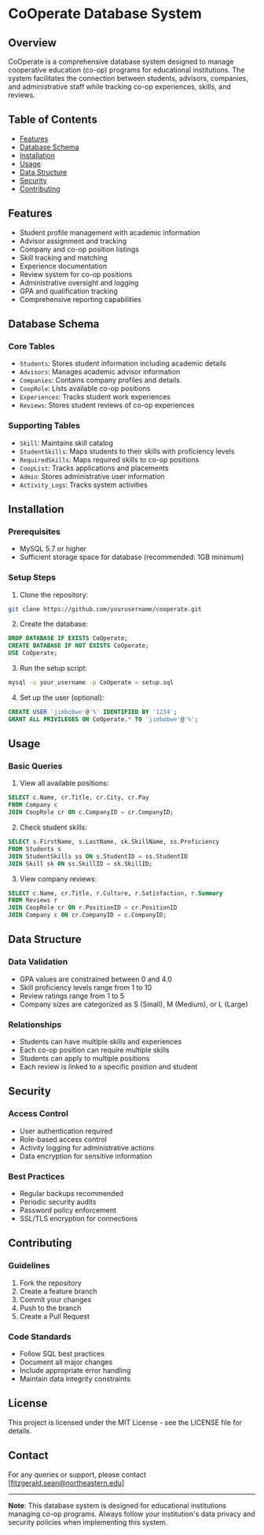 # CoOperate Database System

## Overview
CoOperate is a comprehensive database system designed to manage cooperative education (co-op) programs for educational institutions. The system facilitates the connection between students, advisors, companies, and administrative staff while tracking co-op experiences, skills, and reviews.

## Table of Contents
- [Features](#features)
- [Database Schema](#database-schema)
- [Installation](#installation)
- [Usage](#usage)
- [Data Structure](#data-structure)
- [Security](#security)
- [Contributing](#contributing)

## Features
- Student profile management with academic information
- Advisor assignment and tracking
- Company and co-op position listings
- Skill tracking and matching
- Experience documentation
- Review system for co-op positions
- Administrative oversight and logging
- GPA and qualification tracking
- Comprehensive reporting capabilities

## Database Schema

### Core Tables
- `Students`: Stores student information including academic details
- `Advisors`: Manages academic advisor information
- `Companies`: Contains company profiles and details
- `CoopRole`: Lists available co-op positions
- `Experiences`: Tracks student work experiences
- `Reviews`: Stores student reviews of co-op experiences

### Supporting Tables
- `Skill`: Maintains skill catalog
- `StudentSkills`: Maps students to their skills with proficiency levels
- `RequiredSkills`: Maps required skills to co-op positions
- `CoopList`: Tracks applications and placements
- `Admin`: Stores administrative user information
- `Activity_Logs`: Tracks system activities

## Installation

### Prerequisites
- MySQL 5.7 or higher
- Sufficient storage space for database (recommended: 1GB minimum)

### Setup Steps
1. Clone the repository:
```bash
git clone https://github.com/yourusername/cooperate.git
```

2. Create the database:
```sql
DROP DATABASE IF EXISTS CoOperate;
CREATE DATABASE IF NOT EXISTS CoOperate;
USE CoOperate;
```

3. Run the setup script:
```bash
mysql -u your_username -p CoOperate < setup.sql
```

4. Set up the user (optional):
```sql
CREATE USER 'jimbobwe'@'%' IDENTIFIED BY '1234';
GRANT ALL PRIVILEGES ON CoOperate.* TO 'jimbobwe'@'%';
```

## Usage

### Basic Queries

1. View all available positions:
```sql
SELECT c.Name, cr.Title, cr.City, cr.Pay
FROM Company c
JOIN CoopRole cr ON c.CompanyID = cr.CompanyID;
```

2. Check student skills:
```sql
SELECT s.FirstName, s.LastName, sk.SkillName, ss.Proficiency
FROM Students s
JOIN StudentSkills ss ON s.StudentID = ss.StudentID
JOIN Skill sk ON ss.SkillID = sk.SkillID;
```

3. View company reviews:
```sql
SELECT c.Name, cr.Title, r.Culture, r.Satisfaction, r.Summary
FROM Reviews r
JOIN CoopRole cr ON r.PositionID = cr.PositionID
JOIN Company c ON cr.CompanyID = c.CompanyID;
```

## Data Structure

### Data Validation
- GPA values are constrained between 0 and 4.0
- Skill proficiency levels range from 1 to 10
- Review ratings range from 1 to 5
- Company sizes are categorized as S (Small), M (Medium), or L (Large)

### Relationships
- Students can have multiple skills and experiences
- Each co-op position can require multiple skills
- Students can apply to multiple positions
- Each review is linked to a specific position and student

## Security

### Access Control
- User authentication required
- Role-based access control
- Activity logging for administrative actions
- Data encryption for sensitive information

### Best Practices
- Regular backups recommended
- Periodic security audits
- Password policy enforcement
- SSL/TLS encryption for connections

## Contributing

### Guidelines
1. Fork the repository
2. Create a feature branch
3. Commit your changes
4. Push to the branch
5. Create a Pull Request

### Code Standards
- Follow SQL best practices
- Document all major changes
- Include appropriate error handling
- Maintain data integrity constraints

## License
This project is licensed under the MIT License - see the LICENSE file for details.

## Contact
For any queries or support, please contact [fitzgerald.sean@northeastern.edu]

---
**Note**: This database system is designed for educational institutions managing co-op programs. Always follow your institution's data privacy and security policies when implementing this system.
